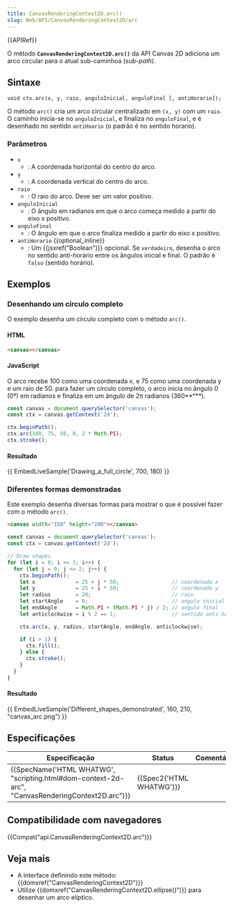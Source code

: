 ```yaml
---
title: CanvasRenderingContext2D.arc()
slug: Web/API/CanvasRenderingContext2D/arc
---
```


{{APIRef}}

O método **`CanvasRenderingContext2D.arc()`** da API Canvas 2D adiciona um arco circular para o atual sub-caminhoa (_sub-path_).

## Sintaxe

```
void ctx.arc(x, y, raio, anguloInicial, anguloFinal [, antiHorario]);
```

O método `arc()` cria um arco circular centralizado em `(x, y)` com um `raio`. O caminho inicia-se no `anguloInicial`, e finaliza no `anguloFinal`, e é desenhado no sentido `antiHoario` (o padrão é no sentido horario).

### Parâmetros

- `x`
  - : A coordenada horizontal do centro do arco.
- `y`
  - : A coordenada vertical do centro do arco.
- `raio`
  - : O raio do arco. Deve ser um valor positivo.
- `anguloInicial`
  - : O ângulo em radianos em que o arco começa medido a partir do eixo x positivo.
- `anguloFinal`
  - : O ângulo em que o arco finaliza medido a partir do eixo x positivo.
- `antiHorario` {{optional_inline}}
  - : Um {{jsxref("Boolean")}} opcional. Se `verdadeiro`, desenha o arco no sentido anti-horário entre os ângulos inicial e final. O padrão é `falso` (sentido horário).

## Exemplos

### Desenhando um círculo completo

O exemplo desenha um círculo completo com o método `arc()`.

#### HTML

```html
<canvas></canvas>
```

#### JavaScript

O arco recebe 100 como uma coordenada x, e 75 como uma coordenada y e um raio de 50. para fazer um círculo completo, o arco inicia no ângulo 0 (0º) em radianos e finaliza em um ângulo de 2π radianos (360**°**).

```js
const canvas = document.querySelector('canvas');
const ctx = canvas.getContext('2d');

ctx.beginPath();
ctx.arc(100, 75, 50, 0, 2 * Math.PI);
ctx.stroke();
```

#### Resultado

{{ EmbedLiveSample('Drawing_a_full_circle', 700, 180) }}

### Diferentes formas demonstradas

Este exemplo desenha diversas formas para mostrar o que é possível fazer com o método `arc()`.

```html hidden
<canvas width="150" height="200"></canvas>
```

```js
const canvas = document.querySelector('canvas');
const ctx = canvas.getContext('2d');

// Draw shapes
for (let i = 0; i <= 3; i++) {
  for (let j = 0; j <= 2; j++) {
    ctx.beginPath();
    let x             = 25 + j * 50;                 // coordenada x
    let y             = 25 + i * 50;                 // coordenada y
    let radius        = 20;                          // raio
    let startAngle    = 0;                           // angulo inicial
    let endAngle      = Math.PI + (Math.PI * j) / 2; // angulo final
    let anticlockwise = i % 2 == 1;                  // sentido anti-horário

    ctx.arc(x, y, radius, startAngle, endAngle, anticlockwise);

    if (i > 1) {
      ctx.fill();
    } else {
      ctx.stroke();
    }
  }
}
```

#### Resultado

{{ EmbedLiveSample('Different_shapes_demonstrated', 160, 210, "canvas_arc.png") }}

## Especificações

| Especificação                                                                                                                    | Status                           | Comentário |
| -------------------------------------------------------------------------------------------------------------------------------- | -------------------------------- | ---------- |
| {{SpecName('HTML WHATWG', "scripting.html#dom-context-2d-arc", "CanvasRenderingContext2D.arc")}} | {{Spec2('HTML WHATWG')}} |            |

## Compatibilidade com navegadores

{{Compat("api.CanvasRenderingContext2D.arc")}}

## Veja mais

- A interface definindo este método: {{domxref("CanvasRenderingContext2D")}}
- Utilize {{domxref("CanvasRenderingContext2D.ellipse()")}} para desenhar um arco elíptico.
